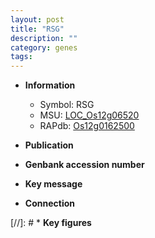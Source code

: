 ```yaml
---
layout: post
title: "RSG"
description: ""
category: genes
tags: 
---
```


* **Information**  
    + Symbol: RSG  
    + MSU: [LOC_Os12g06520](http://rice.uga.edu/cgi-bin/ORF_infopage.cgi?orf=LOC_Os12g06520)  
    + RAPdb: [Os12g0162500](http://rapdb.dna.affrc.go.jp/viewer/gbrowse_details/irgsp1?name=Os12g0162500)  

* **Publication**  

* **Genbank accession number**  

* **Key message**  

* **Connection**  

[//]: # * **Key figures**  


